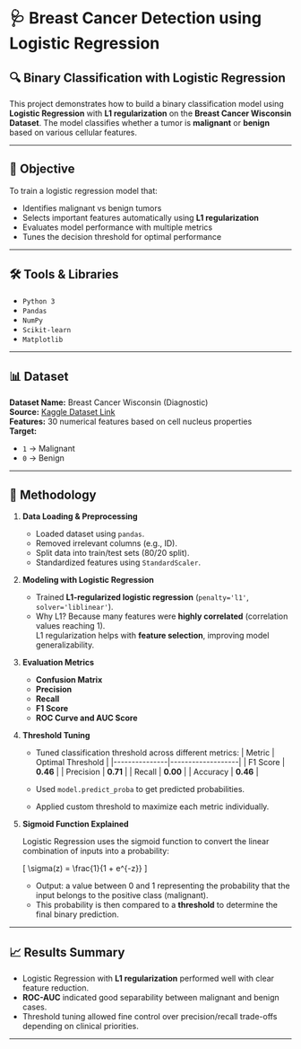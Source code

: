# 🩺 Breast Cancer Detection using Logistic Regression

## 🔍 Binary Classification with Logistic Regression

This project demonstrates how to build a binary classification model using **Logistic Regression** with **L1 regularization** on the **Breast Cancer Wisconsin Dataset**. The model classifies whether a tumor is **malignant** or **benign** based on various cellular features.

---

## 📌 Objective

To train a logistic regression model that:
- Identifies malignant vs benign tumors
- Selects important features automatically using **L1 regularization**
- Evaluates model performance with multiple metrics
- Tunes the decision threshold for optimal performance

---

## 🛠️ Tools & Libraries

- `Python 3`
- `Pandas`
- `NumPy`
- `Scikit-learn`
- `Matplotlib`

---

## 📊 Dataset

**Dataset Name:** Breast Cancer Wisconsin (Diagnostic)  
**Source:** [Kaggle Dataset Link](https://www.kaggle.com/datasets/uciml/breast-cancer-wisconsin-data)  
**Features:** 30 numerical features based on cell nucleus properties  
**Target:**  
- `1` → Malignant  
- `0` → Benign  

---

## 🧪 Methodology

1. **Data Loading & Preprocessing**
   - Loaded dataset using `pandas`.
   - Removed irrelevant columns (e.g., ID).
   - Split data into train/test sets (80/20 split).
   - Standardized features using `StandardScaler`.

2. **Modeling with Logistic Regression**
   - Trained **L1-regularized logistic regression** (`penalty='l1'`, `solver='liblinear'`).
   - Why L1? Because many features were **highly correlated** (correlation values reaching 1).  
     L1 regularization helps with **feature selection**, improving model generalizability.

3. **Evaluation Metrics**
   - **Confusion Matrix**
   - **Precision**
   - **Recall**
   - **F1 Score**
   - **ROC Curve and AUC Score**

4. **Threshold Tuning**
   - Tuned classification threshold across different metrics:
     | Metric        | Optimal Threshold |
     |---------------|-------------------|
     | F1 Score      | **0.46**          |
     | Precision     | **0.71**          |
     | Recall        | **0.00**          |
     | Accuracy      | **0.46**          |

   - Used `model.predict_proba` to get predicted probabilities.
   - Applied custom threshold to maximize each metric individually.

5. **Sigmoid Function Explained**

   Logistic Regression uses the sigmoid function to convert the linear combination of inputs into a probability:

   \[
   \sigma(z) = \frac{1}{1 + e^{-z}}
   \]

   - Output: a value between 0 and 1 representing the probability that the input belongs to the positive class (malignant).
   - This probability is then compared to a **threshold** to determine the final binary prediction.

---

## 📈 Results Summary

- Logistic Regression with **L1 regularization** performed well with clear feature reduction.
- **ROC-AUC** indicated good separability between malignant and benign cases.
- Threshold tuning allowed fine control over precision/recall trade-offs depending on clinical priorities.

---

